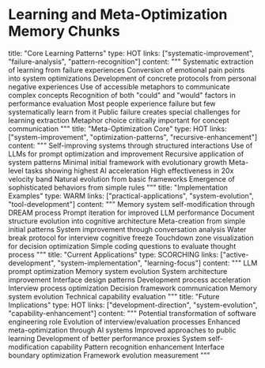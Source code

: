 # Learning and Meta-Optimization Memory Chunks

<chunk>
title: "Core Learning Patterns"
type: HOT
links: ["systematic-improvement", "failure-analysis", "pattern-recognition"]
content: """
Systematic extraction of learning from failure experiences
Conversion of emotional pain points into system optimizations
Development of concrete protocols from personal negative experiences
Use of accessible metaphors to communicate complex concepts
Recognition of both "could" and "would" factors in performance evaluation
Most people experience failure but few systematically learn from it
Public failure creates special challenges for learning extraction
Metaphor choice critically important for concept communication
"""
</chunk>

<chunk>
title: "Meta-Optimization Core"
type: HOT
links: ["system-improvement", "optimization-patterns", "recursive-enhancement"]
content: """
Self-improving systems through structured interactions
Use of LLMs for prompt optimization and improvement
Recursive application of system patterns
Minimal initial framework with evolutionary growth
Meta-level tasks showing highest AI acceleration
High effectiveness in 20x velocity band
Natural evolution from basic frameworks
Emergence of sophisticated behaviors from simple rules
"""
</chunk>

<chunk>
title: "Implementation Examples"
type: WARM
links: ["practical-applications", "system-evolution", "tool-development"]
content: """
Memory system self-modification through DREAM process
Prompt iteration for improved LLM performance
Document structure evolution into cognitive architecture
Meta-creation from simple initial patterns
System improvement through conversation analysis
Water break protocol for interview cognitive freeze
Touchdown zone visualization for decision optimization
Simple coding questions to evaluate thought process
"""
</chunk>

<chunk>
title: "Current Applications"
type: SCORCHING
links: ["active-development", "system-implementation", "learning-focus"]
content: """
LLM prompt optimization
Memory system evolution
System architecture improvement
Interface design patterns
Development process acceleration
Interview process optimization
Decision framework communication
Memory system evolution
Technical capability evaluation
"""
</chunk>

<chunk>
title: "Future Implications"
type: HOT
links: ["development-direction", "system-evolution", "capability-enhancement"]
content: """
Potential transformation of software engineering role
Evolution of interview/evaluation processes
Enhanced meta-optimization through AI systems
Improved approaches to public learning
Development of better performance proxies
System self-modification capability
Pattern recognition enhancement
Interface boundary optimization
Framework evolution measurement
"""
</chunk>
